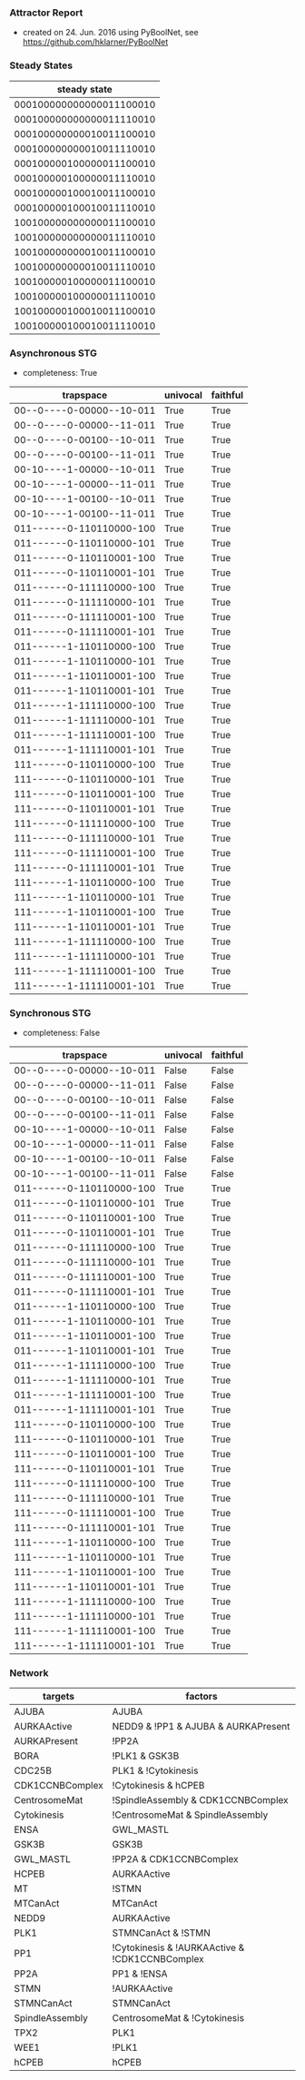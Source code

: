 

### Attractor Report
 * created on 24. Jun. 2016 using PyBoolNet, see https://github.com/hklarner/PyBoolNet

### Steady States
| steady state             |
| ------------------------ | 
| 000100000000000011100010 |
| 000100000000000011110010 |
| 000100000000010011100010 |
| 000100000000010011110010 |
| 000100000100000011100010 |
| 000100000100000011110010 |
| 000100000100010011100010 |
| 000100000100010011110010 |
| 100100000000000011100010 |
| 100100000000000011110010 |
| 100100000000010011100010 |
| 100100000000010011110010 |
| 100100000100000011100010 |
| 100100000100000011110010 |
| 100100000100010011100010 |
| 100100000100010011110010 |

### Asynchronous STG
 * completeness: True

| trapspace                | univocal  | faithful  |
| ------------------------ | --------- | --------- |
| 00--0----0-00000--10-011 | True      | True      |
| 00--0----0-00000--11-011 | True      | True      |
| 00--0----0-00100--10-011 | True      | True      |
| 00--0----0-00100--11-011 | True      | True      |
| 00-10----1-00000--10-011 | True      | True      |
| 00-10----1-00000--11-011 | True      | True      |
| 00-10----1-00100--10-011 | True      | True      |
| 00-10----1-00100--11-011 | True      | True      |
| 011------0-110110000-100 | True      | True      |
| 011------0-110110000-101 | True      | True      |
| 011------0-110110001-100 | True      | True      |
| 011------0-110110001-101 | True      | True      |
| 011------0-111110000-100 | True      | True      |
| 011------0-111110000-101 | True      | True      |
| 011------0-111110001-100 | True      | True      |
| 011------0-111110001-101 | True      | True      |
| 011------1-110110000-100 | True      | True      |
| 011------1-110110000-101 | True      | True      |
| 011------1-110110001-100 | True      | True      |
| 011------1-110110001-101 | True      | True      |
| 011------1-111110000-100 | True      | True      |
| 011------1-111110000-101 | True      | True      |
| 011------1-111110001-100 | True      | True      |
| 011------1-111110001-101 | True      | True      |
| 111------0-110110000-100 | True      | True      |
| 111------0-110110000-101 | True      | True      |
| 111------0-110110001-100 | True      | True      |
| 111------0-110110001-101 | True      | True      |
| 111------0-111110000-100 | True      | True      |
| 111------0-111110000-101 | True      | True      |
| 111------0-111110001-100 | True      | True      |
| 111------0-111110001-101 | True      | True      |
| 111------1-110110000-100 | True      | True      |
| 111------1-110110000-101 | True      | True      |
| 111------1-110110001-100 | True      | True      |
| 111------1-110110001-101 | True      | True      |
| 111------1-111110000-100 | True      | True      |
| 111------1-111110000-101 | True      | True      |
| 111------1-111110001-100 | True      | True      |
| 111------1-111110001-101 | True      | True      |

### Synchronous STG
 * completeness: False

| trapspace                | univocal  | faithful  |
| ------------------------ | --------- | --------- |
| 00--0----0-00000--10-011 | False     | False     |
| 00--0----0-00000--11-011 | False     | False     |
| 00--0----0-00100--10-011 | False     | False     |
| 00--0----0-00100--11-011 | False     | False     |
| 00-10----1-00000--10-011 | False     | False     |
| 00-10----1-00000--11-011 | False     | False     |
| 00-10----1-00100--10-011 | False     | False     |
| 00-10----1-00100--11-011 | False     | False     |
| 011------0-110110000-100 | True      | True      |
| 011------0-110110000-101 | True      | True      |
| 011------0-110110001-100 | True      | True      |
| 011------0-110110001-101 | True      | True      |
| 011------0-111110000-100 | True      | True      |
| 011------0-111110000-101 | True      | True      |
| 011------0-111110001-100 | True      | True      |
| 011------0-111110001-101 | True      | True      |
| 011------1-110110000-100 | True      | True      |
| 011------1-110110000-101 | True      | True      |
| 011------1-110110001-100 | True      | True      |
| 011------1-110110001-101 | True      | True      |
| 011------1-111110000-100 | True      | True      |
| 011------1-111110000-101 | True      | True      |
| 011------1-111110001-100 | True      | True      |
| 011------1-111110001-101 | True      | True      |
| 111------0-110110000-100 | True      | True      |
| 111------0-110110000-101 | True      | True      |
| 111------0-110110001-100 | True      | True      |
| 111------0-110110001-101 | True      | True      |
| 111------0-111110000-100 | True      | True      |
| 111------0-111110000-101 | True      | True      |
| 111------0-111110001-100 | True      | True      |
| 111------0-111110001-101 | True      | True      |
| 111------1-110110000-100 | True      | True      |
| 111------1-110110000-101 | True      | True      |
| 111------1-110110001-100 | True      | True      |
| 111------1-110110001-101 | True      | True      |
| 111------1-111110000-100 | True      | True      |
| 111------1-111110000-101 | True      | True      |
| 111------1-111110001-100 | True      | True      |
| 111------1-111110001-101 | True      | True      |

### Network
| targets         | factors                                                                                                                                                                                                                               |
| --------------- | ------------------------------------------------------------------------------------------------------------------------------------------------------------------------------------------------------------------------------------- |
| AJUBA           | AJUBA                                                                                                                                                                                                                                 |
| AURKAActive     | NEDD9 & !PP1 & AJUBA & AURKAPresent | !PP1 & AJUBA & AURKAPresent & BORA | NEDD9 & AJUBA & !AURKAActive & AURKAPresent | AJUBA & !AURKAActive & BORA & AURKAPresent | !PP1 & TPX2 & AURKAPresent | TPX2 & !AURKAActive & AURKAPresent |
| AURKAPresent    | !PP2A                                                                                                                                                                                                                                 |
| BORA            | !PLK1 & GSK3B | !Cytokinesis                                                                                                                                                                                                          |
| CDC25B          | PLK1 & !Cytokinesis | !Cytokinesis & AURKAActive                                                                                                                                                                                      |
| CDK1CCNBComplex | !Cytokinesis & hCPEB | !WEE1 & !Cytokinesis | CDC25B & !Cytokinesis                                                                                                                                                                   |
| CentrosomeMat   | !SpindleAssembly & CDK1CCNBComplex                                                                                                                                                                                                    |
| Cytokinesis     | !CentrosomeMat & SpindleAssembly                                                                                                                                                                                                      |
| ENSA            | GWL_MASTL                                                                                                                                                                                                                             |
| GSK3B           | GSK3B                                                                                                                                                                                                                                 |
| GWL_MASTL       | !PP2A & CDK1CCNBComplex                                                                                                                                                                                                               |
| HCPEB           | AURKAActive                                                                                                                                                                                                                           |
| MT              | !STMN                                                                                                                                                                                                                                 |
| MTCanAct        | MTCanAct                                                                                                                                                                                                                              |
| NEDD9           | AURKAActive                                                                                                                                                                                                                           |
| PLK1            | STMNCanAct & !STMN | MT & MTCanAct | AURKAActive                                                                                                                                                                                      |
| PP1             | !Cytokinesis & !AURKAActive & !CDK1CCNBComplex                                                                                                                                                                                        |
| PP2A            | PP1 & !ENSA                                                                                                                                                                                                                           |
| STMN            | !AURKAActive                                                                                                                                                                                                                          |
| STMNCanAct      | STMNCanAct                                                                                                                                                                                                                            |
| SpindleAssembly | CentrosomeMat & !Cytokinesis                                                                                                                                                                                                          |
| TPX2            | PLK1                                                                                                                                                                                                                                  |
| WEE1            | !PLK1                                                                                                                                                                                                                                 |
| hCPEB           | hCPEB                                                                                                                                                                                                                                 |

